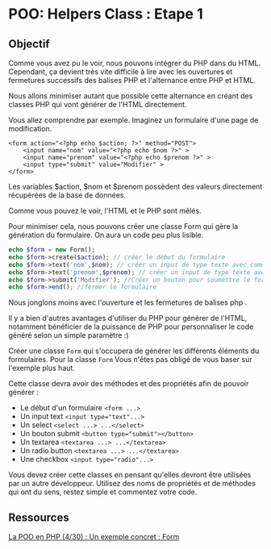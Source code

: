 # POO: Helpers Class : Etape 1

## Objectif

Comme vous avez pu le voir, nous pouvons intégrer du PHP dans du HTML. Cependant, ça devient très vite difficile à lire avec les ouvertures et fermetures successifs des balises PHP et l'alternance entre PHP et HTML.

Nous allons minimiser autant que possible cette alternance en créant des classes PHP qui vont générer de l'HTML directement.

Vous allez comprendre par exemple. Imaginez un formulaire d'une page de modification.

```
<form action="<?php echo $action; ?>" method="POST">
    <input name="nom" value="<?php echo $nom ?>" >
    <input name="prenom" value="<?php echo $prenom ?>" >
    <input type="submit" value="Modifier" >
</form>
```

Les variables $action, $nom et $prenom possèdent des valeurs directement récupérées de la base de données.

Comme vous pouvez le voir, l'HTML et le PHP sont mêlés.

Pour minimiser cela, nous pouvons créer une classe Form qui gère la génération du formulaire. On aura un code peu plus lisible.


```php
echo $form = new Form();
echo $form->create($action); // créer le début du formulaire
echo $form->text('nom',$nom); // créer un input de type texte avec comme valeur par défaut $nom
echo $form->text('prenom',$prenom); // créer un input de type texte avec comme valeur par défaut $prenom
echo $form->submit('Modifier'); //Créer un bouton pour soumettre le formulaire se nommant Modifier
echo $form->end(); //fermer le formulaire
```

Nous jonglons moins avec l'ouverture et les fermetures de balises php <?php ?>.

Il y a bien d'autres avantages d'utiliser du PHP pour générer de l'HTML, notamment bénéficier de la puissance de PHP pour personnaliser le code généré selon un simple paramètre :) 

Créer une classe `Form` qui s'occupera de générer les différents éléments du formulaires. 
Pour la classe `Form` Vous n'êtes pas obligé de vous baser sur l'exemple plus haut.

Cette classe devra avoir des méthodes et des propriétés afin de pouvoir générer :

- Le début d'un formulaire `<form ...>`
- Un input text `<input type="text"...>`
- Un select `<select ...> ...</select>`
- Un bouton submit `<button type="submit"></button>`
- Un textarea `<textarea ...> ...</textarea>`
- Un radio button `<textarea ...> ...</textarea>`
- Une checkbox `<input type="radio"...>`

Vous devez créer cette classes en pensant qu'elles devront être utilisées par un autre développeur. 
Utilisez des noms de propriétés et de méthodes qui ont du sens, restez simple et commentez votre code.

## Ressources

[La POO en PHP (4/30) : Un exemple concret : Form](https://www.youtube.com/watch?v=rTGmcdFAWqw)

